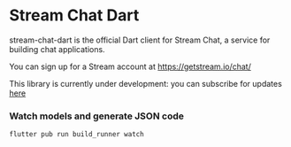 # Stream Chat Dart 

stream-chat-dart is the official Dart client for Stream Chat, a service for building chat applications.

You can sign up for a Stream account at https://getstream.io/chat/

This library is currently under development: you can subscribe for updates [here](https://github.com/GetStream/stream-chat-dart/issues/1)

### Watch models and generate JSON code

```bash
flutter pub run build_runner watch
```
